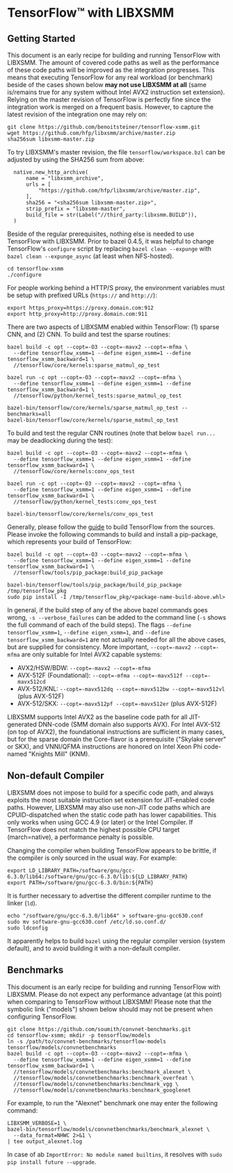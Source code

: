 # TensorFlow&trade; with LIBXSMM
## Getting Started
This document is an early recipe for building and running TensorFlow with LIBXSMM. The amount of covered code paths as well as the performance of these code paths will be improved as the integration progresses. This means that executing TensorFlow for any real workload (or benchmark) beside of the cases shown below **may not use LIBXSMM at all** (same is/remains true for any system without Intel&#160;AVX2 instruction set extension). Relying on the master revision of TensorFlow is perfectly fine since the integration work is merged on a frequent basis. However, to capture the latest revision of the integration one may rely on:

```
git clone https://github.com/benoitsteiner/tensorflow-xsmm.git
wget https://github.com/hfp/libxsmm/archive/master.zip
sha256sum libxsmm-master.zip
```

To try LIBXSMM's master revision, the file `tensorflow/workspace.bzl` can be adjusted by using the SHA256 sum from above:

```
  native.new_http_archive(
      name = "libxsmm_archive",
      urls = [
          "https://github.com/hfp/libxsmm/archive/master.zip",
      ],
      sha256 = "<sha256sum libxsmm-master.zip>",
      strip_prefix = "libxsmm-master",
      build_file = str(Label("//third_party:libxsmm.BUILD")),
  )
```

Beside of the regular prerequisites, nothing else is needed to use TensorFlow with LIBXSMM. Prior to bazel&#160;0.4.5, it was helpful to change TensorFlow's `configure` script by replacing `bazel clean --expunge` with `bazel clean --expunge_async` (at least when NFS-hosted).

```
cd tensorflow-xsmm
./configure
```

For people working behind a HTTP/S proxy, the environment variables must be setup with prefixed URLs (`https://` and `http://`):

```
export https_proxy=https://proxy.domain.com:912
export http_proxy=http://proxy.domain.com:911
```

There are two aspects of LIBXSMM enabled within TensorFlow: (1)&#160;sparse CNN, and (2)&#160;CNN. To build and test the sparse routines:

```
bazel build -c opt --copt=-O3 --copt=-mavx2 --copt=-mfma \
  --define tensorflow_xsmm=1 --define eigen_xsmm=1 --define tensorflow_xsmm_backward=1 \
  //tensorflow/core/kernels:sparse_matmul_op_test

bazel run -c opt --copt=-O3 --copt=-mavx2 --copt=-mfma \
  --define tensorflow_xsmm=1 --define eigen_xsmm=1 --define tensorflow_xsmm_backward=1 \
  //tensorflow/python/kernel_tests:sparse_matmul_op_test

bazel-bin/tensorflow/core/kernels/sparse_matmul_op_test --benchmarks=all
bazel-bin/tensorflow/core/kernels/sparse_matmul_op_test
```

To build and test the regular CNN routines (note that below `bazel run...` may be deadlocking during the test):

```
bazel build -c opt --copt=-O3 --copt=-mavx2 --copt=-mfma \
  --define tensorflow_xsmm=1 --define eigen_xsmm=1 --define tensorflow_xsmm_backward=1 \
  //tensorflow/core/kernels:conv_ops_test

bazel run -c opt --copt=-O3 --copt=-mavx2 --copt=-mfma \
  --define tensorflow_xsmm=1 --define eigen_xsmm=1 --define tensorflow_xsmm_backward=1 \
  //tensorflow/python/kernel_tests:conv_ops_test

bazel-bin/tensorflow/core/kernels/conv_ops_test
```

Generally, please follow the [guide](https://www.tensorflow.org/install/install_sources) to build TensorFlow from the sources. Please invoke the following commands to build and install a pip-package, which represents your build of TensorFlow:

```
bazel build -c opt --copt=-O3 --copt=-mavx2 --copt=-mfma \
  --define tensorflow_xsmm=1 --define eigen_xsmm=1 --define tensorflow_xsmm_backward=1 \
  //tensorflow/tools/pip_package:build_pip_package

bazel-bin/tensorflow/tools/pip_package/build_pip_package /tmp/tensorflow_pkg
sudo pip install -I /tmp/tensorflow_pkg/<package-name-build-above.whl>
```

In general, if the build step of any of the above bazel commands goes wrong, `-s --verbose_failures` can be added to the command line (`-s` shows the full command of each of the build steps). The flags `--define tensorflow_xsmm=1`, `--define eigen_xsmm=1`, and `--define tensorflow_xsmm_backward=1` are not actually needed for all the above cases, but are supplied for consistency. More important, `--copt=-mavx2 --copt=-mfma` are only suitable for Intel&#160;AVX2 capable systems:

* AVX2/HSW/BDW: `--copt=-mavx2 --copt=-mfma`
* AVX-512F (Foundational): `--copt=-mfma --copt=-mavx512f --copt=-mavx512cd`
* AVX-512/KNL: `--copt=-mavx512dq --copt=-mavx512bw --copt=-mavx512vl` (plus AVX-512F)
* AVX-512/SKX: `--copt=-mavx512pf --copt=-mavx512er` (plus AVX-512F)

LIBXSMM supports Intel&#160;AVX2 as the baseline code path for all JIT-generated DNN-code (SMM domain also supports AVX). For Intel&#160;AVX-512 (on top of AVX2), the foundational instructions are sufficient in many cases, but for the sparse domain the Core-flavor is a prerequisite ("Skylake server" or SKX), and VNNI/QFMA instructions are honored on Intel Xeon&#160;Phi code-named "Knights Mill" (KNM).

## Non-default Compiler
LIBXSMM does not impose to build for a specific code path, and always exploits the most suitable instruction set extension for JIT-enabled code paths. However, LIBXSMM may also use non-JIT code paths which are CPUID-dispatched when the static code path has lower capabilities. This only works when using GCC&#160;4.9 (or later) or the Intel Compiler. If TensorFlow does not match the highest possible CPU target (march=native), a performance penalty is possible.

Changing the compiler when building TensorFlow appears to be brittle, if the compiler is only sourced in the usual way. For example:

```
export LD_LIBRARY_PATH=/software/gnu/gcc-6.3.0/lib64:/software/gnu/gcc-6.3.0/lib:${LD_LIBRARY_PATH}
export PATH=/software/gnu/gcc-6.3.0/bin:${PATH}
```

It is further necessary to advertise the different compiler runtime to the linker (`ld`).

```
echo "/software/gnu/gcc-6.3.0/lib64" > software-gnu-gcc630.conf
sudo mv software-gnu-gcc630.conf /etc/ld.so.conf.d/
sudo ldconfig
```

It apparently helps to build `bazel` using the regular compiler version (system default), and to avoid building it with a non-default compiler.

## Benchmarks
This document is an early recipe for building and running TensorFlow with LIBXSMM. Please do not expect any performance advantage (at this point) when comparing to TensorFlow without LIBXSMM! Please note that the symbolic link ("models") shown below should may not be present when configuring TensorFlow.

```
git clone https://github.com/soumith/convnet-benchmarks.git
cd tensorflow-xsmm; mkdir -p tensorflow/models
ln -s /path/to/convnet-benchmarks/tensorflow-models tensorflow/models/convnetbenchmarks
bazel build -c opt --copt=-O3 --copt=-mavx2 --copt=-mfma \
  --define tensorflow_xsmm=1 --define eigen_xsmm=1 --define tensorflow_xsmm_backward=1 \
  //tensorflow/models/convnetbenchmarks:benchmark_alexnet \
  //tensorflow/models/convnetbenchmarks:benchmark_overfeat \
  //tensorflow/models/convnetbenchmarks:benchmark_vgg \
  //tensorflow/models/convnetbenchmarks:benchmark_googlenet
```

For example, to run the "Alexnet" benchmark one may enter the following command:

```
LIBXSMM_VERBOSE=1 \
bazel-bin/tensorflow/models/convnetbenchmarks/benchmark_alexnet \
  --data_format=NHWC 2>&1 \
| tee output_alexnet.log
```

In case of ab `ImportError: No module named builtins`, it resolves with `sudo pip install future --upgrade`.
